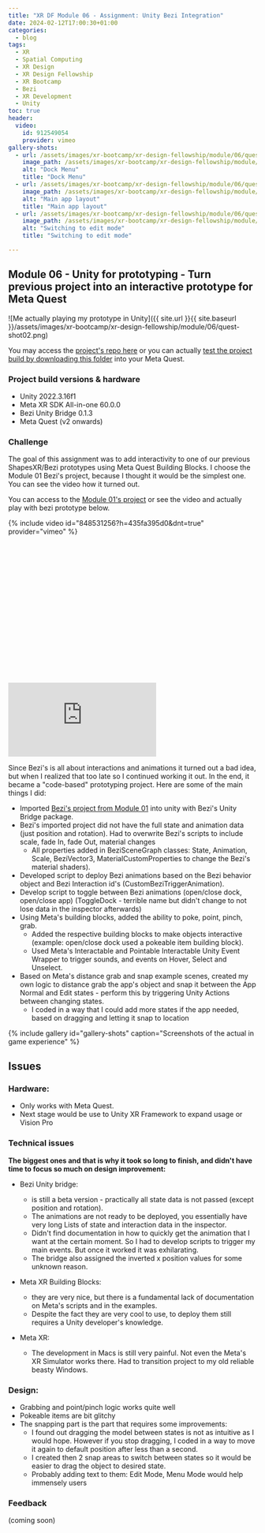 ```yaml
---
title: "XR DF Module 06 - Assignment: Unity Bezi Integration"
date: 2024-02-12T17:00:30+01:00
categories:
  - blog
tags:
  - XR
  - Spatial Computing
  - XR Design
  - XR Design Fellowship
  - XR Bootcamp
  - Bezi
  - XR Development
  - Unity
toc: true
header:
  video:
    id: 912549054
    provider: vimeo 
gallery-shots:
  - url: /assets/images/xr-bootcamp/xr-design-fellowship/module/06/quest-shot01.png
    image_path: /assets/images/xr-bootcamp/xr-design-fellowship/module/06/quest-shot01.png
    alt: "Dock Menu"
    title: "Dock Menu"
  - url: /assets/images/xr-bootcamp/xr-design-fellowship/module/06/quest-shot02.png
    image_path: /assets/images/xr-bootcamp/xr-design-fellowship/module/06/quest-shot02.png
    alt: "Main app layout"
    title: "Main app layout"
  - url: /assets/images/xr-bootcamp/xr-design-fellowship/module/06/quest-shot03.png
    image_path: /assets/images/xr-bootcamp/xr-design-fellowship/module/06/quest-shot03.png
    alt: "Switching to edit mode"
    title: "Switching to edit mode"

---
```


## Module 06 - Unity for prototyping - Turn previous project into an interactive prototype for Meta Quest

![Me actually playing my prototype in Unity]({{ site.url }}{{ site.baseurl }}/assets/images/xr-bootcamp/xr-design-fellowship/module/06/quest-shot02.png)

You may access the [project's repo here](https://github.com/tiagomms/xrdf-module06-bezishapes-unityIntegration) or you can actually [test the project build by downloading this folder](https://drive.google.com/drive/folders/1GCG6kFadY4lRinV87lTmMSwp0Y0RXqgC?usp=sharing) into your Meta Quest. 

### Project build versions & hardware
- Unity 2022.3.16f1
- Meta XR SDK All-in-one 60.0.0
- Bezi Unity Bridge 0.1.3
- Meta Quest (v2 onwards)

### Challenge

The goal of this assignment was to add interactivity to one of our previous ShapesXR/Bezi prototypes using Meta Quest Building Blocks. 
I choose the Module 01 Bezi's project, because I thought it would be the simplest one. You can see the video how it turned out.

You can access to the [Module 01's project](../xr-design-fellowship-module-01-post-assignment/) or see the video and actually play with bezi prototype below.

{% include video id="848531256?h=435fa395d0&dnt=true" provider="vimeo" %}

<div class="responsive-video-container">
  <div class="fluid-width-video-wrapper" style="padding-top: 56.25%;">
    <iframe src="https://bezel.it/7ixmko" frameborder="0" webkitAllowFullScreen mozallowfullscreen allowFullScreen></iframe>
  </div>
</div>


Since Bezi's is all about interactions and animations it turned out a bad idea, but when I realized that too late so I continued working it out. 
In the end, it became a "code-based" prototyping project. Here are some of the main things I did:

- Imported [Bezi's project from Module 01](../xr-design-fellowship-module-01-post-assignment/) into unity with Bezi's Unity Bridge package.
- Bezi's imported project did not have the full state and animation data (just position and rotation). Had to overwrite Bezi's scripts to include scale, fade In, fade Out, material changes
  - All properties added in BeziSceneGraph classes: State, Animation, Scale, BeziVector3, MaterialCustomProperties to change the Bezi's material shaders).
- Developed script to deploy Bezi animations based on the Bezi behavior object and Bezi Interaction id's (CustomBeziTriggerAnimation).
- Develop script to toggle between Bezi animations (open/close dock, open/close app) (ToggleDock - terrible name but didn't change to not lose data in the inspector afterwards)
- Using Meta's building blocks, added the ability to poke, point, pinch, grab. 
  - Added the respective building blocks to make objects interactive (example: open/close dock used a pokeable item building block).
  - Used Meta's Interactable and Pointable Interactable Unity Event Wrapper to trigger sounds, and events on Hover, Select and Unselect.
- Based on Meta's distance grab and snap example scenes, created my own logic to distance grab the app's object and snap it between the App Normal and Edit states - perform this by triggering Unity Actions between changing states.
  - I coded in a way that I could add more states if the app needed, based on dragging and letting it snap to location

{% include gallery id="gallery-shots" caption="Screenshots of the actual in game experience" %}

## Issues
### Hardware:
- Only works with Meta Quest. 
- Next stage would be use to Unity XR Framework to expand usage or Vision Pro

### Technical issues 

**The biggest ones and that is why it took so long to finish, and didn't have time to focus so much on design improvement:**
- Bezi Unity bridge: 
  - is still a beta version - practically all state data is not passed (except position and rotation).
  - The animations are not ready to be deployed, you essentially have very long Lists of state and interaction data in the inspector.
  - Didn't find documentation in how to quickly get the animation that I want at the certain moment. So I had to develop scripts to trigger my main events. But once it worked it was exhilarating.
  - The bridge also assigned the inverted x position values for some unknown reason. 

- Meta XR Building Blocks:
  - they are very nice, but there is a fundamental lack of documentation on Meta's scripts and in the examples. 
  - Despite the fact they are very cool to use, to deploy them still requires a Unity developer's knowledge. 

- Meta XR: 
  - The development in Macs is still very painful. Not even the Meta's XR Simulator works there. Had to transition project to my old reliable beasty Windows.

### Design:
- Grabbing and point/pinch logic works quite well
- Pokeable items are bit glitchy
- The snapping part is the part that requires some improvements: 
  - I found out dragging the model between states is not as intuitive as I would hope. However if you stop dragging, I coded in a way to move it again to default position after less than a second.
  - I created then 2 snap areas to switch between states so it would be easier to drag the object to desired state. 
  - Probably adding text to them: Edit Mode, Menu Mode would help immensely users

### Feedback

(coming soon)


